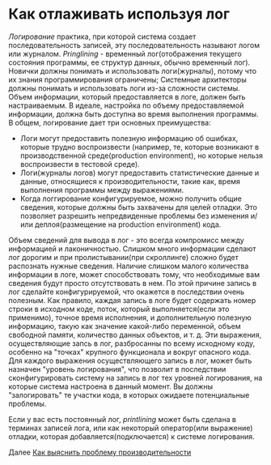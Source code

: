 # Как отлаживать используя лог
[//]: # (Version:1.0.0)
*Логирование* практика, при которой система создает последовательность записей, эту последовательность называют логом или журналом. *Pringlining* - временный лог(отображения текущего состояния программы, ее структур данных, обычно временный лог). Новички должны понимать и использовать логи(журналы), потому что их знания программирования ограничены; Cистемные архитекторы должны понимать и использовать логи из-за сложности системы. Объем информации, который предоставляется в логе, должен быть настраиваемым. В идеале, настройка по объему предоставляемой информации, должна быть доступна во время выполнения программы. В общем, логирование дает три основных преимущества:

- Логи могут предоставить полезную информацию об ошибках, которые трудно воспроизвести (например, те, которые возникают в производственной среде(production environment), но которые нельзя воспроизвести в тестовой среде).
- Логи(журналы логов) могут предоставить статистические данные и данные, относящиеся к производительности, такие как, время выполнения программы между выражениями.
- Когда логгирование конфигурируемое, можно получить общие сведения, которые должны быть захвачены для целей отладки. Это позволяет разрешить непредвиденные проблемы без изменения и/или деплоя(размещение на production environment) кода.

Объем сведений для вывода в лог - это всегда компромисс между информацией и лаконичностью. Слишком много информации сделают лог дорогим и при пролистывании(при скроллинге) сложно будет распознать нужные сведения. Наличие слишком малого количества информации в логе, может способствовать тому, что необходимые вам сведения будут просто отсутствовать в нем. По этой причине запись в лог сделайте конфигурируемой, что окажется в последствии очень полезным. Как правило, каждая запись в логе будет содержать номер строки в исходном коде, поток, который выполняется(если это применимо), точное время исполнения, и дополнительную полезную информацию, такую как значение какой-либо переменной, объем свободной памяти, количество данных объектов, и т. д. Эти выражения, осуществляющие запсь в лог, разбросанны по всему исходному коду, особенно на "точках" крупного функционала и вокруг опасного кода. Для каждого выражения осуществляющего запись в лог, может быть назначен "уровень логирования", что позволит в последствии сконфигурировать систему на запись в лог тех уровней логирования, на которые система настроена в данный момент. Вы должны "залогировать" те участки кода, в которых ожидаете потенциальные проблемы.

Если у вас есть постоянный лог, *printlining* может быть сделана в терминах записей лога, или как некоторый оператор(или выражение) отладки, которая добавляется(подключается) к системе логирования.

Далее [Как выяснить проблему производительности](05-How-to-Understand-Performance-Problems.md)
